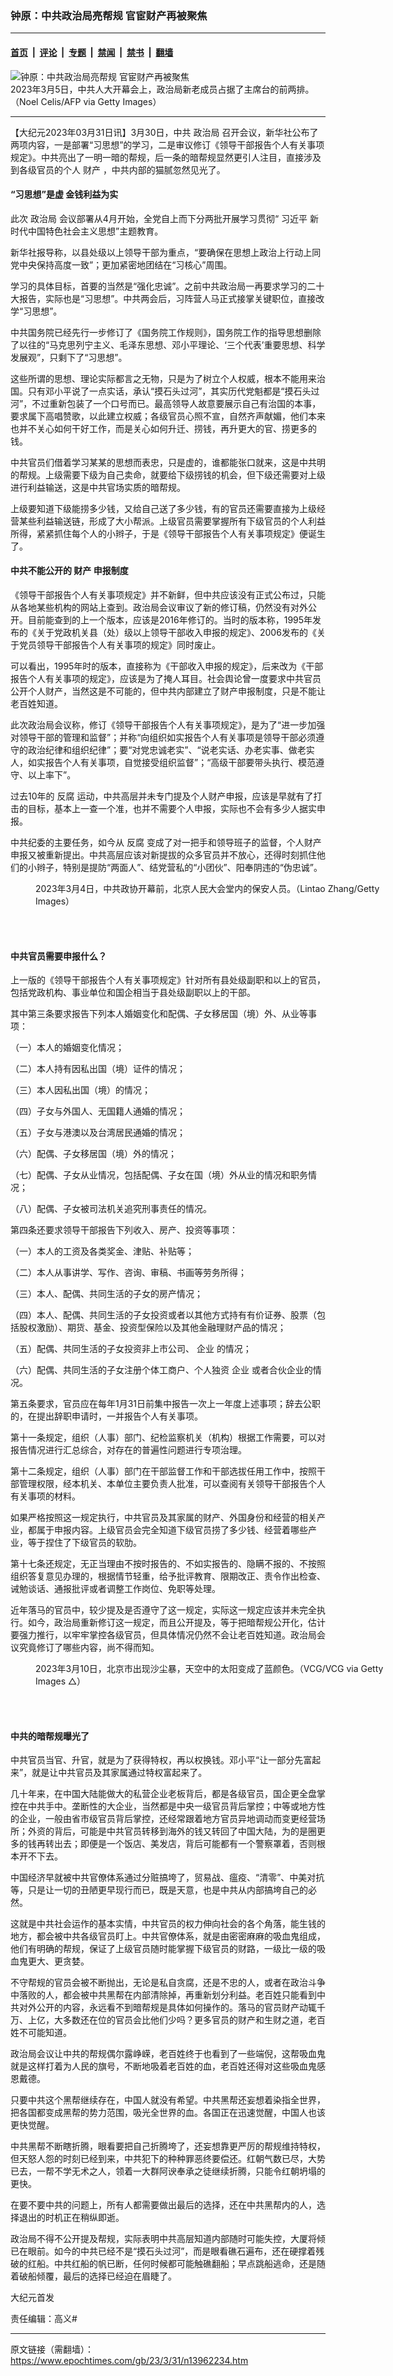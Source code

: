 ### 钟原：中共政治局亮帮规 官宦财产再被聚焦

---

#### [首页](../../../..?n13962234) &nbsp;|&nbsp; [评论](../../../../../epoch-comment?n13962234) &nbsp;|&nbsp; [专题](../../../../../epoch-special?n13962234) &nbsp;|&nbsp; [禁闻](../../../../../epoch-news?n13962234) &nbsp;|&nbsp; [禁书](../../../../../books?n13962234) &nbsp;|&nbsp; [翻墙](https://github.com/gfw-breaker/nogfw/blob/master/README.md?n13962234)


<div><img alt="钟原：中共政治局亮帮规 官宦财产再被聚焦" class="attachment-djy_600_400 size-djy_600_400 wp-post-image" src="https://i.epochtimes.com/assets/uploads/2023/03/id13947019-GettyImages-1247748522_light2-600x400.jpg"/>
<div class="caption">
 2023年3月5日，中共人大开幕会上，政治局新老成员占据了主席台的前两排。（Noel Celis/AFP via Getty Images）
</div></div><hr/><div class="post_content" id="artbody" itemprop="articleBody">
 <!-- article content begin -->
 <p>
  【大纪元2023年03月31日讯】3月30日，中共
  <ok href="https://www.epochtimes.com/gb/tag/%E6%94%BF%E6%B2%BB%E5%B1%80.html">
   政治局
  </ok>
  召开会议，新华社公布了两项内容，一是部署“习思想”的学习，二是审议修订《领导干部报告个人有关事项规定》。中共亮出了一明一暗的帮规，后一条的暗帮规显然更引人注目，直接涉及到各级官员的个人
  <ok href="https://www.epochtimes.com/gb/tag/%E8%B4%A2%E4%BA%A7.html">
   财产
  </ok>
  ，中共内部的猫腻忽然见光了。
 </p>
 <h4>
  “习思想”是虚 金钱利益为实
 </h4>
 <p>
  此次
  <ok href="https://www.epochtimes.com/gb/tag/%E6%94%BF%E6%B2%BB%E5%B1%80.html">
   政治局
  </ok>
  会议部署从4月开始，全党自上而下分两批开展学习贯彻“
  <ok href="https://www.epochtimes.com/gb/tag/%E4%B9%A0%E8%BF%91%E5%B9%B3.html">
   习近平
  </ok>
  新时代中国特色社会主义思想”主题教育。
 </p>
 <p>
  新华社报导称，以县处级以上领导干部为重点，“要确保在思想上政治上行动上同党中央保持高度一致”；更加紧密地团结在“习核心”周围。
 </p>
 <p>
  学习的具体目标，首要的当然是“强化忠诚”。之前中共政治局一再要求学习的二十大报告，实际也是“习思想”。中共两会后，习阵营人马正式接掌关键职位，直接改学“习思想”。
 </p>
 <p>
  中共国务院已经先行一步修订了《国务院工作规则》，国务院工作的指导思想删除了以往的“马克思列宁主义、毛泽东思想、邓小平理论、‘三个代表’重要思想、科学发展观”，只剩下了“习思想”。
 </p>
 <p>
  这些所谓的思想、理论实际都言之无物，只是为了树立个人权威，根本不能用来治国。只有邓小平说了一点实话，承认“摸石头过河”，其实历代党魁都是“摸石头过河”，不过重新包装了一个口号而已。最高领导人故意要展示自己有治国的本事，要求属下高唱赞歌，以此建立权威；各级官员心照不宣，自然齐声献媚，他们本来也并不关心如何干好工作，而是关心如何升迁、捞钱，再升更大的官、捞更多的钱。
 </p>
 <p>
  中共官员们借着学习某某的思想而表忠，只是虚的，谁都能张口就来，这是中共明的帮规。上级需要下级为自己卖命，就要给下级捞钱的机会，但下级还需要对上级进行利益输送，这是中共官场实质的暗帮规。
 </p>
 <p>
  上级要知道下级能捞多少钱，又给自己送了多少钱，有的官员还需要直接为上级经营某些利益输送链，形成了大小帮派。上级官员需要掌握所有下级官员的个人利益所得，紧紧抓住每个人的小辫子，于是《领导干部报告个人有关事项规定》便诞生了。
 </p>
 <h4>
  中共不能公开的
  <ok href="https://www.epochtimes.com/gb/tag/%E8%B4%A2%E4%BA%A7.html">
   财产
  </ok>
  申报制度
 </h4>
 <p>
  《领导干部报告个人有关事项规定》并不新鲜，但中共应该没有正式公布过，只能从各地某些机构的网站上查到。政治局会议审议了新的修订稿，仍然没有对外公开。目前能查到的上一个版本，应该是2016年修订的。当时的版本称，1995年发布的《关于党政机关县（处）级以上领导干部收入申报的规定》、2006发布的《关于党员领导干部报告个人有关事项的规定》同时废止。
 </p>
 <p>
  可以看出，1995年时的版本，直接称为《干部收入申报的规定》，后来改为《干部报告个人有关事项的规定》，应该是为了掩人耳目。社会舆论曾一度要求中共官员公开个人财产，当然这是不可能的，但中共内部建立了财产申报制度，只是不能让老百姓知道。
 </p>
 <p>
  此次政治局会议称，修订《领导干部报告个人有关事项规定》，是为了“进一步加强对领导干部的管理和监督”；并称“向组织如实报告个人有关事项是领导干部必须遵守的政治纪律和组织纪律”；要“对党忠诚老实”、“说老实话、办老实事、做老实人，如实报告个人有关事项，自觉接受组织监督”；“高级干部要带头执行、模范遵守、以上率下”。
 </p>
 <p>
  过去10年的
  <ok href="https://www.epochtimes.com/gb/tag/%E5%8F%8D%E8%85%90.html">
   反腐
  </ok>
  运动，中共高层并未专门提及个人财产申报，应该是早就有了打击的目标，基本上一查一个准，也并不需要个人申报，实际也不会有多少人据实申报。
 </p>
 <p>
  中共纪委的主要任务，如今从
  <ok href="https://www.epochtimes.com/gb/tag/%E5%8F%8D%E8%85%90.html">
   反腐
  </ok>
  变成了对一把手和领导班子的监督，个人财产申报又被重新提出。中共高层应该对新提拔的众多官员并不放心，还得时刻抓住他们的小辫子，特别是提防“两面人”、结党营私的“小团伙”、阳奉阴违的“伪忠诚”。
 </p>
 <figure aria-describedby="caption-attachment-13962241" class="wp-caption aligncenter" id="attachment_13962241" style="width: 600px">
  <ok href="https://i.epochtimes.com/assets/uploads/2023/03/id13962241-GettyImages-1247705054.jpg" target="_blank">
   <img alt="" class="size-large wp-image-13962241" src="https://i.epochtimes.com/assets/uploads/2023/03/id13962241-GettyImages-1247705054-600x400.jpg"/>
  </ok>
  <br/><figcaption class="wp-caption-text" id="caption-attachment-13962241">
   2023年3月4日，中共政协开幕前，北京人民大会堂内的保安人员。（Lintao Zhang/Getty Images）
  </figcaption><br/>
 </figure><br/>
 <h4>
  中共官员需要申报什么？
 </h4>
 <p>
  上一版的《领导干部报告个人有关事项规定》针对所有县处级副职和以上的官员，包括党政机构、事业单位和国企相当于县处级副职以上的干部。
 </p>
 <p>
  其中第三条要求报告下列本人婚姻变化和配偶、子女移居国（境）外、从业等事项：
 </p>
 <p>
  （一）本人的婚姻变化情况；
 </p>
 <p>
  （二）本人持有因私出国（境）证件的情况；
 </p>
 <p>
  （三）本人因私出国（境）的情况；
 </p>
 <p>
  （四）子女与外国人、无国籍人通婚的情况；
 </p>
 <p>
  （五）子女与港澳以及台湾居民通婚的情况；
 </p>
 <p>
  （六）配偶、子女移居国（境）外的情况；
 </p>
 <p>
  （七）配偶、子女从业情况，包括配偶、子女在国（境）外从业的情况和职务情况；
 </p>
 <p>
  （八）配偶、子女被司法机关追究刑事责任的情况。
 </p>
 <p>
  第四条还要求领导干部报告下列收入、房产、投资等事项：
 </p>
 <p>
  （一）本人的工资及各类奖金、津贴、补贴等；
 </p>
 <p>
  （二）本人从事讲学、写作、咨询、审稿、书画等劳务所得；
 </p>
 <p>
  （三）本人、配偶、共同生活的子女的房产情况；
 </p>
 <p>
  （四）本人、配偶、共同生活的子女投资或者以其他方式持有有价证券、股票（包括股权激励）、期货、基金、投资型保险以及其他金融理财产品的情况；
 </p>
 <p>
  （五）配偶、共同生活的子女投资非上市公司、
  <ok href="https://www.epochtimes.com/gb/tag/%E4%BC%81%E4%B8%9A.html">
   企业
  </ok>
  的情况；
 </p>
 <p>
  （六）配偶、共同生活的子女注册个体工商户、个人独资
  <ok href="https://www.epochtimes.com/gb/tag/%E4%BC%81%E4%B8%9A.html">
   企业
  </ok>
  或者合伙企业的情况。
 </p>
 <p>
  第五条要求，官员应在每年1月31日前集中报告一次上一年度上述事项；辞去公职的，在提出辞职申请时，一并报告个人有关事项。
 </p>
 <p>
  第十一条规定，组织（人事）部门、纪检监察机关（机构）根据工作需要，可以对报告情况进行汇总综合，对存在的普遍性问题进行专项治理。
 </p>
 <p>
  第十二条规定，组织（人事）部门在干部监督工作和干部选拔任用工作中，按照干部管理权限，经本机关、本单位主要负责人批准，可以查阅有关领导干部报告个人有关事项的材料。
 </p>
 <p>
  如果严格按照这一规定执行，中共官员及其家属的财产、外国身份和经营的相关产业，都属于申报内容。上级官员会完全知道下级官员捞了多少钱、经营着哪些产业，等于捏住了下级官员的软肋。
 </p>
 <p>
  第十七条还规定，无正当理由不按时报告的、不如实报告的、隐瞒不报的、不按照组织答复意见办理的，根据情节轻重，给予批评教育、限期改正、责令作出检查、诫勉谈话、通报批评或者调整工作岗位、免职等处理。
 </p>
 <p>
  近年落马的官员中，较少提及是否遵守了这一规定，实际这一规定应该并未完全执行。如今，政治局重新修订这一规定，而且公开提及，等于把暗帮规公开化，估计要强力推行，以牢牢掌控各级官员，但具体情况仍然不会让老百姓知道。政治局会议究竟修订了哪些内容，尚不得而知。
 </p>
 <figure aria-describedby="caption-attachment-13947364" class="wp-caption aligncenter" id="attachment_13947364" style="width: 600px">
  <ok href="https://i.epochtimes.com/assets/uploads/2023/03/id13947364-GettyImages-1472469685.jpg" target="_blank">
   <img alt="" class="size-large wp-image-13947364" src="https://i.epochtimes.com/assets/uploads/2023/03/id13947364-GettyImages-1472469685-600x450.jpg"/>
  </ok>
  <br/><figcaption class="wp-caption-text" id="caption-attachment-13947364">
   2023年3月10日，北京市出现沙尘暴，天空中的太阳变成了蓝颜色。（VCG/VCG via Getty Images △）
  </figcaption><br/>
 </figure><br/>
 <h4>
  中共的暗帮规曝光了
 </h4>
 <p>
  中共官员当官、升官，就是为了获得特权，再以权换钱。邓小平“让一部分先富起来”，就是让中共官员及其家属通过特权富起来了。
 </p>
 <p>
  几十年来，在中国大陆能做大的私营企业老板背后，都是各级官员，国企更全盘掌控在中共手中。垄断性的大企业，当然都是中央一级官员背后掌控；中等或地方性的企业，一般由省市级官员背后掌控，还经常跟着地方官员异地调动而变更经营场所；外资的背后，可能是中共官员转移到海外的钱又转回了中国大陆，为的是圈更多的钱再转出去；即便是一个饭店、美发店，背后可能都有一个警察罩着，否则根本开不下去。
 </p>
 <p>
  中国经济早就被中共官僚体系通过分赃搞垮了，贸易战、瘟疫、“清零”、中美对抗等，只是让一切的丑陋更早现行而已，既是天意，也是中共从内部搞垮自己的必然。
 </p>
 <p>
  这就是中共社会运作的基本实情，中共官员的权力伸向社会的各个角落，能生钱的地方，都会被中共各级官员盯上。中共官僚体系，就是由密密麻麻的吸血鬼组成，他们有明确的帮规，保证了上级官员随时能掌握下级官员的财路，一级比一级的吸血鬼更大、更贪婪。
 </p>
 <p>
  不守帮规的官员会被不断抛出，无论是私自贪腐，还是不忠的人，或者在政治斗争中落败的人，都会被中共黑帮在内部清除掉，再重新划分利益。老百姓只能看到中共对外公开的内容，永远看不到暗帮规是具体如何操作的。落马的官员财产动辄千万、上亿，大多数还在位的官员会比他们少吗？更多官员的财产和生财之道，老百姓不可能知道。
 </p>
 <p>
  政治局会议让中共的帮规偶尔露峥嵘，老百姓终于也看到了一些端倪，这帮吸血鬼就是这样打着为人民的旗号，不断地吸着老百姓的血，老百姓还得对这些吸血鬼感恩戴德。
 </p>
 <p>
  只要中共这个黑帮继续存在，中国人就没有希望。中共黑帮还妄想着染指全世界，把各国都变成黑帮的势力范围，吸光全世界的血。各国正在迅速觉醒，中国人也该更快觉醒。
 </p>
 <p>
  中共黑帮不断瞎折腾，眼看要把自己折腾垮了，还妄想靠更严厉的帮规维持特权，但天怒人怨的时刻已经到来，中共犯下的种种罪恶终要偿还。红朝气数已尽，大势已去，一帮不学无术之人，领着一大群阿谀奉承之徒继续折腾，只能令红朝坍塌的更快。
 </p>
 <p>
  在要不要中共的问题上，所有人都需要做出最后的选择，还在中共黑帮内的人，选择退出的时机正在稍纵即逝。
 </p>
 <p>
  政治局不得不公开提及帮规，实际表明中共高层知道内部随时可能失控，大厦将倾已在眼前。如今的中共已经不是“摸石头过河”，而是眼看礁石遍布，还在硬撑着残破的红船。中共红船的帆已断，任何时候都可能触礁翻船；早点跳船逃命，还是随着破船倾覆，最后的选择已经迫在眉睫了。
 </p>
 <p>
  大纪元首发
 </p>
 <p>
  责任编辑：高义#
 </p>
 <!-- article content end -->
 <div id="below_article_ad">
 </div>
</div>


---

原文链接（需翻墙）：https://www.epochtimes.com/gb/23/3/31/n13962234.htm